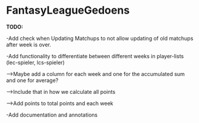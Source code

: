 # FantasyLeagueGedoens

**TODO:**

-Add check when Updating Matchups to not allow updating of old matchups after week is over.

-Add functionality to differentiate between different weeks in player-lists (lec-spieler, lcs-spieler)

  -->Maybe add a column for each week and one for the accumulated sum and one for average?


  -->Include that in how we calculate all points 
  
  -->Add points to total points and each week

-Add documentation and annotations
